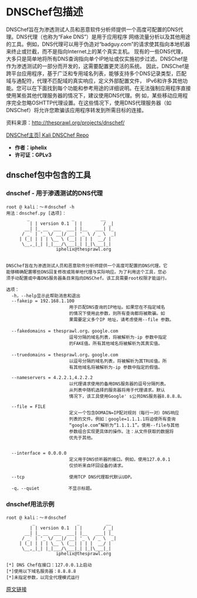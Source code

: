# DNSChef包描述
DNSChef旨在为渗透测试人员和恶意软件分析师提供一个高度可配置的DNS代理。DNS代理（也称为“Fake DNS”）是用于应用程序
网络流量分析以及其他用途的工具。例如，DNS代理可以用于伪造对“badguy.com”的请求使其指向本地机器来终止或拦截，而不是指向Internet上的某个真实主机。
现有的一些DNS代理，大多只是简单地将所有DNS查询指向单个IP地址或仅实施初步过滤。DNSChef是作为渗透测试的一部分而开发的，这需要配置更灵活的系统。
因此，DNSChef是跨平台应用程序，基于广泛和专用域名列表，能够支持多个DNS记录类型，匹配域与通配符，代理不匹配域的真实响应，定义外部配置文件，
IPv6和许多其他功能。您可以在下面找到每个功能和参考用途的详细说明。在无法强制应用程序直接使用某些其他代理服务器的情况下，建议使用DNS代理。例
如，某些移动应用程序完全忽略OSHTTP代理设置。在这些情况下，使用DNS代理服务器（如DNSChef）将允许您欺骗该应用程序转发到所需目标的连接。

资料来源：http://thesprawl.org/projects/dnschef/ 

[DNSChef主页](http://thesprawl.org/projects/dnschef/)|[ Kali DNSChef Repo](http://git.kali.org/gitweb/?p=packages/dnschef.git;a=summary)

- **作者：iphelix**
- **许可证：GPLv3**
## dnschef包中包含的工具
### dnschef - 用于渗透测试的DNS代理


```代码
root @ kali：〜＃dnschef -h 
用法：dnschef.py [选项]：
        _                _          __
         | | version 0.1  | |        / _|
       __| |_ __  ___  ___| |__   ___| |_
      / _` | '_ \/ __|/ __| '_ \ / _ \  _|
     | (_| | | | \__ \ (__| | | |  __/ |
      \__,_|_| |_|___/\___|_| |_|\___|_|
                   iphelix@thesprawl.org


DNSChef旨在为渗透测试人员和恶意软件分析师提供一个高度可配置的DNS代理。它
能够精确配置哪些DNS回复修改或简单地代理与实际响应。为了利用这个工具，您必
须手动配置或中毒DNS服务器条目来指向DNSChef。该工具需要root权限才能运行。

选项：
  -h，--help显示此帮助消息和退出
  --fakeip = 192.168.1.100 
                        用于匹配DNS查询的IP地址。如果您在不指定域名
                        的情况下使用此参数，则所有查询都将被欺骗。如
                        果需要定义多个IP 地址，请考虑使用--file 参数。

  --fakedomains = thesprawl.org，google.com 
                        逗号分隔的域名列表，将被解析为-ip 参数中指定
                        的FAKE值。所有其他域名将被解析为其真实值。
 
  --truedomains = thesprawl.org，google.com 
                        以逗号分隔的域名列表，将被解析为其TRUE值。所
                        有其他域名将被解析为-ip 参数中指定的假值。

  --nameservers = 4.2.2.1,4.2.2.2                        
                        以代理请求使用的备用DNS服务器的逗号分隔列表。
                        从列表中随机选择的服务器将用于代理请求。默认
                        情况下，该工具使用Google' s公共DNS服务器8.8.8.8。
 
  --file = FILE
                        定义一个包含DOMAIN=IP配对规则（每行一对）DNS响应
                        列表的文件。例如：google=1.1.1.1将迫使所有查询
                        “google.com”解析为“1.1.1.1”。使用--file与其他
                        参数组合实现更具体的操作。注：从文件获取的数据将
                        优先于其他。
                        
                        
  --interface = 0.0.0.0
                        定义用于DNS侦听器的接口。例如，使用127.0.0.1
                        仅侦听来自环回设备的请求。
                        
  --tcp                 使用TCP DNS代理取代默认UDP。
  
  -q，--quiet           不显示标题。
```
### dnschef用法示例

```代码
root @ kali：〜＃dnschef 
          _                _          __  
         | | version 0.1  | |        / _| 
       __| |_ __  ___  ___| |__   ___| |_ 
      / _` | '_ \/ __|/ __| '_ \ / _ \  _|
     | (_| | | | \__ \ (__| | | |  __/ |  
      \__,_|_| |_|___/\___|_| |_|\___|_|  
                   iphelix@thesprawl.org  

[*] DNS Chef在接口：127.0.0.1上启动
[*]使用以下域名服务器：8.8.8.8 
[*]未指定参数，以完全代理模式运行
```

[原文链接](http://tools.kali.org/sniffingspoofing/dnschef)

